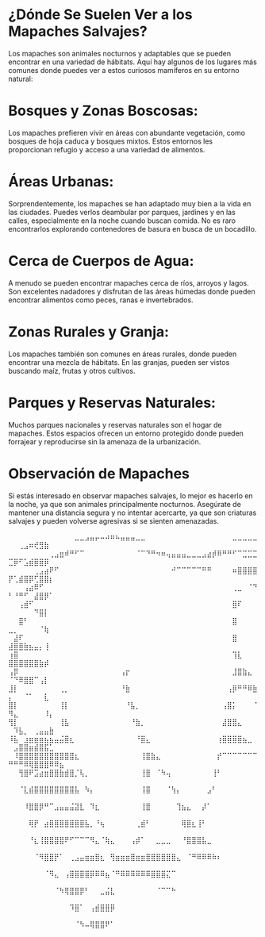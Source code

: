 

# ¿Dónde Se Suelen Ver a los Mapaches Salvajes?
Los mapaches son animales nocturnos y adaptables que se pueden encontrar en una variedad de hábitats. Aquí hay algunos de los lugares más comunes donde puedes ver a estos curiosos mamíferos en su entorno natural:

# Bosques y Zonas Boscosas: 
Los mapaches prefieren vivir en áreas con abundante vegetación, como bosques de hoja caduca y bosques mixtos. Estos entornos les proporcionan refugio y acceso a una variedad de alimentos.

# Áreas Urbanas: 
Sorprendentemente, los mapaches se han adaptado muy bien a la vida en las ciudades. Puedes verlos deambular por parques, jardines y en las calles, especialmente en la noche cuando buscan comida. No es raro encontrarlos explorando contenedores de basura en busca de un bocadillo.

# Cerca de Cuerpos de Agua: 
A menudo se pueden encontrar mapaches cerca de ríos, arroyos y lagos. Son excelentes nadadores y disfrutan de las áreas húmedas donde pueden encontrar alimentos como peces, ranas e invertebrados.

# Zonas Rurales y Granja: 
Los mapaches también son comunes en áreas rurales, donde pueden encontrar una mezcla de hábitats. En las granjas, pueden ser vistos buscando maíz, frutas y otros cultivos.

# Parques y Reservas Naturales: 
Muchos parques nacionales y reservas naturales son el hogar de mapaches. Estos espacios ofrecen un entorno protegido donde pueden forrajear y reproducirse sin la amenaza de la urbanización.

# Observación de Mapaches
Si estás interesado en observar mapaches salvajes, lo mejor es hacerlo en la noche, ya que son animales principalmente nocturnos. Asegúrate de mantener una distancia segura y no intentar acercarte, ya que son criaturas salvajes y pueden volverse agresivas si se sienten amenazadas.



⠀⠀⠀⠀⠀⠀⠀⠀⠀⠀⠀⠀⠀⣀⣀⣠⣤⡤⠤⠴⠶⠦⣤⣤⣤⣀⣀⠀⠀⠀⠀⠀⠀⠀⠀⠀⠀⠀⠀⠀⠀⠀⠀⠀⣀⣀⣀⣀⣀⠀⠀⢀⣠⠶⢞⣻⣷⠀⠀⠀
⠀⠀⠀⠀⠀⠀⠀⠀⢀⣠⣶⠾⠛⠋⠉⠀⠀⠀⠀⠀⠀⠀⠀⠀⠀⠈⠉⠙⠛⠲⠶⢤⣤⣤⣤⣀⣀⣀⣠⣴⡾⠿⠛⠛⠋⠉⣉⣉⣉⣉⡿⠋⣡⣾⣿⣿⡿⠀⠀⠀
⠀⠀⠀⠀⠀⢀⣠⣴⠟⠋⠀⠀⠀⠀⠀⠀⠀⠀⠀⠀⠀⠀⠀⠀⠀⠀⠀⠀⠀⠀⠀⠀⠚⠉⠉⠉⠉⠉⠛⠛⠀⠀⠀⠀⠶⣿⣿⣿⣿⡟⢁⣾⣿⡿⢋⣿⣿⡆⠀⠀
⠀⠀⠀⢠⣴⠿⠋⠀⠀⠀⠀⠀⠀⠀⠀⠀⠀⠀⠀⠀⠀⠀⠀⠀⠀⠀⠀⠀⠀⠀⠀⠀⠀⠀⠀⠀⠀⠀⠀⠀⠀⠀⠀⠀⢀⣀⠀⠈⠙⠃⠘⠛⠋⠀⣼⣿⡿⠁⠀⠀
⠀⠀⢠⣾⠋⠀⠀⠀⠀⠀⠀⠀⠀⠀⠀⠀⠀⠀⠀⠀⠀⠀⠀⠀⠀⠀⠀⠀⠀⠀⠀⠀⠀⠀⠀⠀⠀⠀⠀⠀⠀⠀⠀⠀⣿⠏⠀⠀⠀⠀⠀⠀⠀⠀⠙⣿⡇⠀⠀⠀
⠀⠀⣿⠃⠀⠀⠀⠀⠀⠀⠀⠀⠀⠀⠀⠀⠀⠀⠀⠀⠀⠀⠀⠀⠀⠀⠀⠀⠀⠀⠀⠀⠀⠀⠀⠀⠀⠀⠀⠀⠀⠀⠀⠀⣿⠀⠀⠀⠀⣀⡀⠀⠀⠀⠀⠈⢷⠀⠀⠀
⠀⣼⠏⠀⠀⠀⠀⠀⠀⠀⠀⠀⠀⠀⠀⠀⠀⠀⠀⠀⠀⠀⠀⠀⠀⠀⠀⠀⠀⠀⠀⠀⠀⠀⠀⠀⠀⠀⠀⠀⠀⠀⠀⠀⣿⠀⠀⠀⠀⣼⣿⣿⣷⣦⣤⡄⢸⠀⠀⠀
⢰⣿⠀⠀⠀⠀⠀⠀⠀⠀⠀⠀⠀⠀⠀⠀⠀⠀⠀⠀⠀⠀⠀⠀⠀⠀⠀⠀⠀⠀⠀⠀⠀⠀⠀⠀⠀⠀⠀⠀⠀⠀⠀⠀⢹⣇⠀⠀⠀⣿⣿⣿⣿⣿⣿⣷⡾⠀⠀⠀
⢠⡿⠀⠀⠀⠀⠀⠀⠀⠀⠀⠀⠀⠀⠀⠀⠀⠀⠀⠀⠀⠀⢠⡖⠀⠀⠀⠀⠀⠀⠀⠀⠀⠀⠀⠀⠀⠀⠀⠀⠀⠀⠀⠀⣸⣿⣷⣄⠀⠈⠙⠿⣿⣿⠉⢠⡇⠀⠀⠀
⣸⡇⠀⠀⠀⠀⠀⠀⠀⠀⢀⡀⠀⠀⠀⠀⠀⠀⠀⠀⠀⠀⠘⣷⠀⠀⠀⠀⠀⠀⠀⠀⠀⠀⠀⠀⠀⠀⠀⠀⠀⠀⠀⢠⡿⠛⠛⠿⣷⡄⠀⠀⠈⠁⠀⠀⣇⠀⠀⠀
⣿⡇⠀⠀⠀⠀⠀⠀⠀⠀⢸⡇⠀⠀⠀⠀⠀⠀⠀⠀⠀⠀⠀⠘⣧⡀⠀⠀⠀⠀⠀⠀⠀⠀⠀⠀⠀⠀⠀⠀⠀⠀⢠⣿⡅⠀⠀⠀⠈⠻⣄⠀⠀⠀⠀⠀⠸⡄⠀⠀
⢻⡇⠀⠀⠀⠀⠀⠀⠀⠀⢸⣧⠀⠀⠀⠀⠀⠀⠀⠀⠀⠀⠀⠀⠘⣷⡀⠀⠀⠀⠀⠀⠀⠀⠀⠀⠀⠀⠀⠀⠀⠀⣼⣿⣿⣄⠀⠀⠀⠀⠹⣧⡀⠀⢀⣤⣤⣷⠀⠀
⠸⣧⠀⣰⣶⣶⣶⣦⣦⣤⣬⣿⣆⠀⠀⠀⠀⠀⠀⠀⠀⠀⠀⠀⠀⠘⣿⣄⠀⠀⠀⠀⠀⠀⠀⠀⠀⠀⠀⠀⠀⢰⣿⣿⣿⣿⣦⣀⠀⠀⣠⣿⣿⣶⣾⣿⣯⣁⠀⠀
⠀⠸⣿⣿⣿⣿⣿⣿⣿⣿⣿⣿⣿⣆⠀⠀⠀⠀⠀⠀⠀⠀⠀⠀⠀⠀⢸⣿⣷⣄⠀⠀⠀⠀⠀⠀⠀⠀⠀⠀⠀⡞⠉⠉⠉⠉⠉⠉⠉⠛⠛⠛⠿⢿⣿⣿⣿⠿⠿⣦
⠀⠀⢻⣿⠟⣩⣴⣶⣿⣿⣷⣾⣿⡈⢧⡀⠀⠀⠀⠀⠀⠀⠀⠀⠀⠀⢸⣿⠀⠈⠳⢤⠀⠀⠀⠀⠀⠀⠀⠀⢸⠃⠀⠀⠀⠀⠀⠀⠀⠀⠀⠀⠀⠀⠀⠀⠀⠀⠀⠀
⠀⠀⠈⣇⣾⣿⣿⣿⣿⣿⣿⣿⣿⣧⠀⠳⡄⠀⠀⠀⠀⠀⠀⠀⠀⠀⢸⣿⠀⠀⠀⠈⢳⡄⠀⠀⠀⠀⠀⣠⠃⠀⠀⠀⠀⠀⠀⠀⠀⠀⠀⠀⠀⠀⠀⠀⠀⠀⠀⠀
⠀⠀⠀⠸⣿⣿⡿⠛⠉⣠⣤⣤⣬⣽⣇⠀⠹⣆⠀⠀⠀⠀⠀⠀⠀⠀⢸⣿⠀⠀⠀⠀⠀⢹⣦⣄⠀⠀⡼⠁⠀⠀⠀⠀⠀⠀⠀⠀⠀⠀⠀⠀⠀⠀⠀⠀⠀⠀⠀⠀
⠀⠀⠀⠀⢿⡟⠀⣴⣿⣿⣿⣿⣿⣿⣿⣧⡀⠘⢦⠀⠀⠀⠀⠀⠀⢀⣾⠃⠀⠀⠀⠀⠀⠀⢿⣿⣆⢸⠃⠀⠀⠀⠀⠀⠀⠀⠀⠀⠀⠀⠀⠀⠀⠀⠀⠀⠀⠀⠀⠀
⠀⠀⠀⠀⠘⣆⢸⣿⣿⣿⣿⠟⠋⠉⠉⠉⠻⣄⠈⢷⣄⠀⠀⠀⢠⡾⠁⠀⠀⣀⣀⣀⠀⠀⠘⣿⣿⣿⣧⣀⠀⠀⠀⠀⠀⠀⠀⠀⠀⠀⠀⠀⠀⠀⠀⠀⠀⠀⠀⠀
⠀⠀⠀⠀⠀⠈⠻⣿⣿⡟⠁⠀⢀⣠⣤⣶⣶⣿⣆⠀⢻⣶⣶⣶⣿⣶⣶⣿⣿⣿⣿⣿⣿⣄⠀⠈⠛⠿⠿⠿⠷⠆⠀⠀⠀⠀⠀⠀⠀⠀⠀⠀⠀⠀⠀⠀⠀⠀⠀⠀
⠀⠀⠀⠀⠀⠀⠀⠈⠻⣄⠀⢠⣿⣿⣿⣿⡿⠿⠿⣦⠈⠛⠿⠿⠿⠿⠿⠿⣿⣿⣿⣍⠉⠀⠀⠀⠀⠀⠀⠀⠀⠀⠀⠀⠀⠀⠀⠀⠀⠀⠀⠀⠀⠀⠀⠀⠀⠀⠀⠀
⠀⠀⠀⠀⠀⠀⠀⠀⠀⠈⠳⢿⣿⣿⡿⠃⠀⠀⣀⣬⣇⠀⠀⠀⠀⠀⠀⠀⠀⠈⠉⠉⠓⠀⠀⠀⠀⠀⠀⠀⠀⠀⠀⠀⠀⠀⠀⠀⠀⠀⠀⠀⠀⠀⠀⠀⠀⠀⠀⠀
⠀⠀⠀⠀⠀⠀⠀⠀⠀⠀⠀⠀⠹⣿⠁⠀⢠⣾⣿⣿⡿⠀⠀⠀⠀⠀⠀⠀⠀⠀⠀⠀⠀⠀⠀⠀⠀⠀⠀⠀⠀⠀⠀⠀⠀⠀⠀⠀⠀⠀⠀⠀⠀⠀⠀⠀⠀⠀⠀⠀
⠀⠀⠀⠀⠀⠀⠀⠀⠀⠀⠀⠀⠀⠈⠳⠤⢿⣿⣿⠟⠁⠀⠀⠀⠀⠀⠀⠀⠀⠀⠀⠀⠀⠀⠀⠀⠀⠀⠀⠀⠀⠀⠀⠀⠀⠀⠀⠀⠀⠀⠀⠀⠀⠀⠀⠀⠀⠀⠀⠀